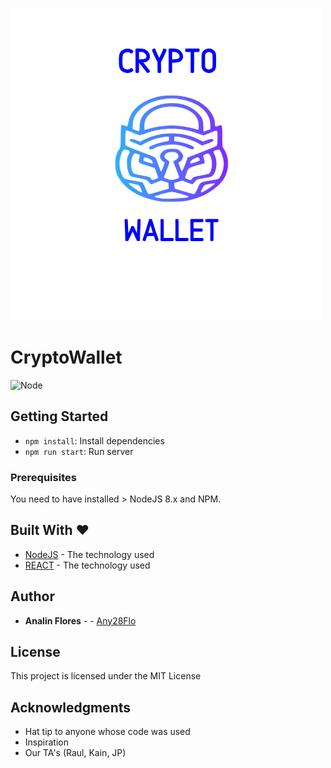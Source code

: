 ![cryptoWallet](./public/images/crypto_wallet%20.png)
# CryptoWallet

![Node](https://img.shields.io/badge/node-%3E%3D%208.x-brightgreen.svg)
## Getting Started

- `npm install`: Install dependencies
- `npm run start`: Run server
### Prerequisites

You need to have installed > NodeJS 8.x and NPM.

## Built With ❤

* [NodeJS](https://nodejs.org/en/) - The technology used
* [REACT](https://reactjs.org/) - The technology used



## Author

* **Analin Flores** - - [Any28Flo](https://github.com/Any28Flo)


## License

This project is licensed under the MIT License 

## Acknowledgments

* Hat tip to anyone whose code was used
* Inspiration
* Our TA's (Raul, Kain, JP)
